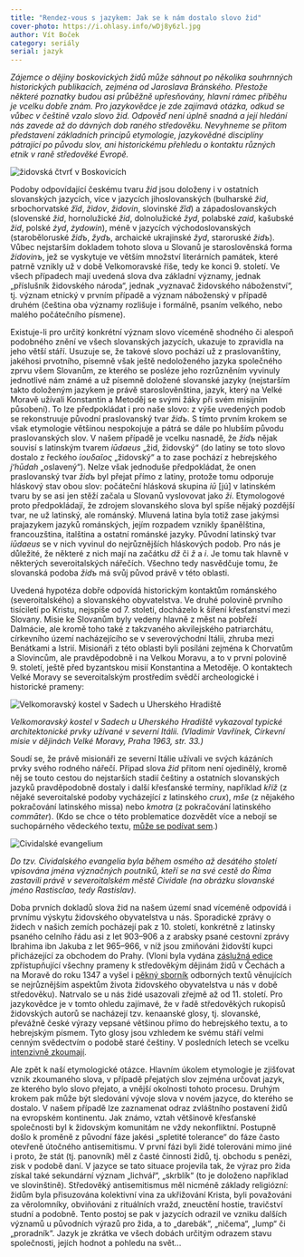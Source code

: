 ```yaml
---
title: "Rendez-vous s jazykem: Jak se k nám dostalo slovo žid"
cover-photo: https://i.ohlasy.info/wDj8y6zl.jpg
author: Vít Boček
category: seriály
serial: jazyk
---
```


*Zájemce o dějiny boskovických židů může sáhnout po několika souhrnných historických publikacích, zejména od Jaroslava Bránského. Přestože některé poznatky budou asi průběžně upřesňovány, hlavní rámec příběhu je vcelku dobře znám. Pro jazykovědce je zde zajímavá otázka, odkud se vůbec v češtině vzalo slovo žid. Odpověď není úplně snadná a její hledání nás zavede až do dávných dob raného středověku. Nevyhneme se přitom představení základních principů etymologie, jazykovědné disciplíny pátrající po původu slov, ani historickému přehledu o kontaktu různých etnik v raně středověké Evropě.*

<img src="https://i.ohlasy.info/wDj8y6z.jpg" alt="židovská čtvrť v Boskovicích" class="img-responsive img-popup" data-author="Muzeum regionu Boskovicka">

Podoby odpovídající českému tvaru *žid* jsou doloženy i v ostatních slovanských jazycích, více v jazycích jihoslovanských (bulharské *žid*, srbochorvatské *žȉd*, *žìdov*, *židovin*, slovinské *žȉd*) a západoslovanských (slovenské *žid*, hornolužické *žid*, dolnolužické *žyd*, polabské *zaid*, kašubské *žid*, polské *żyd*, *żydowin*), méně v jazycích východoslovanských (staroběloruské *židъ*, *žydъ*, archaické ukrajinské *žyd*, staroruské *židъ*). Vůbec nejstarším dokladem tohoto slova u Slovanů je staroslověnská forma *židovinъ*, jež se vyskytuje ve větším množství literárních památek, které patrně vznikly už v době Velkomoravské říše, tedy ke konci 9. století. Ve všech případech mají uvedená slova dva základní významy, jednak „příslušník židovského národa“, jednak „vyznavač židovského náboženství“, tj. význam etnický v prvním případě a význam náboženský v případě druhém (čeština oba významy rozlišuje i formálně, psaním velkého, nebo malého počátečního písmene).

Existuje-li pro určitý konkrétní význam slovo víceméně shodného či alespoň podobného znění ve všech slovanských jazycích, ukazuje to zpravidla na jeho větší stáří. Usuzuje se, že takové slovo pochází už z praslovanštiny, jakéhosi prvotního, písemně však ještě nedoloženého jazyka společného zprvu všem Slovanům, ze kterého se posléze jeho rozrůzněním vyvinuly jednotlivé nám známé a už písemně doložené slovanské jazyky (nejstarším takto doloženým jazykem je právě staroslověnština, jazyk, který na Velké Moravě užívali Konstantin a Metoděj se svými žáky při svém misijním působení). To lze předpokládat i pro naše slovo: z výše uvedených podob se rekonstruuje původní praslovanský tvar *židъ*. S tímto prvním krokem se však etymologie většinou nespokojuje a pátrá se dále po hlubším původu praslovanských slov. V našem případě je vcelku nasnadě, že *židъ* nějak souvisí s latinským tvarem *iūdaeus* „žid, židovský“ (do latiny se toto slovo dostalo z řeckého *ἰουδαῖος* „židovský“ a to zase pochází z hebrejského *jʻhūdah* „oslavený“). Nelze však jednoduše předpokládat, že onen praslovanský tvar *židъ* byl přejat přímo z latiny, protože tomu odporuje hláskový stav obou slov: počáteční hlásková skupina *iū* [jú] v latinském tvaru by se asi jen stěží začala u Slovanů vyslovovat jako *ži*. Etymologové proto předpokládají, že zdrojem slovanského slova byl spíše nějaký pozdější tvar, ne už latinský, ale románský. Mluvená latina byla totiž zase jakýmsi prajazykem jazyků románských, jejím rozpadem vznikly španělština, francouzština, italština a ostatní románské jazyky. Původní latinský tvar *iūdaeus* se v nich vyvinul do nejrůznějších hláskových podob. Pro nás je důležité, že některé z nich mají na začátku *dž* či *ž* a *i*. Je tomu tak hlavně v některých severoitalských nářečích. Všechno tedy nasvědčuje tomu, že slovanská podoba *židъ* má svůj původ právě v této oblasti.

Uvedená hypotéza dobře odpovídá historickým kontaktům románského (severoitalského) a slovanského obyvatelstva. Ve druhé polovině prvního tisíciletí po Kristu, nejspíše od 7. století, docházelo k šíření křesťanství mezi Slovany. Misie ke Slovanům byly vedeny hlavně z měst na pobřeží Dalmácie, ale kromě toho také z takzvaného akvilejského patriarchátu, církevního území nacházejícího se v severovýchodní Itálii, zhruba mezi Benátkami a Istrií. Misionáři z této oblasti byli posíláni zejména k Chorvatům a Slovincům, ale pravděpodobně i na Velkou Moravu, a to v první polovině 9. století, ještě před byzantskou misií Konstantina a Metoděje. O kontaktech Velké Moravy se severoitalským prostředím svědčí archeologické i historické prameny:

<img src="https://i.ohlasy.info/tK7ssBb.jpg" alt="Velkomoravský kostel v Sadech u Uherského Hradiště" class="img-responsive img-popup img-framed">

*Velkomoravský kostel v Sadech u Uherského Hradiště vykazoval typické architektonické prvky užívané v severní Itálii. (Vladimír Vavřínek, Církevní misie v dějinách Velké Moravy, Praha 1963, str. 33.)*

Soudí se, že právě misionáři ze severní Itálie užívali ve svých kázáních prvky svého rodného nářečí. Případ slova *žid* přitom není ojedinělý, kromě něj se touto cestou do nejstarších stadií češtiny a ostatních slovanských jazyků pravděpodobně dostaly i další křesťanské termíny, například *kříž* (z nějaké severoitalské podoby vycházející z latinského *crux*), *mše* (z nějakého pokračování latinského missa) nebo *kmotra* (z pokračování latinského *commāter*). (Kdo se chce o této problematice dozvědět více a nebojí se suchopárného vědeckého textu, [může se podívat sem](https://dl.dropboxusercontent.com/u/461826/SEB9.pdf).)

<img src="https://i.ohlasy.info/sF3MmK2.jpg" alt="Cividalské evangelium" class="img-responsive img-popup">

*Do tzv. Cividalského evangelia byla během osmého až desátého století vpisována jména význačných poutníků, kteří se na své cestě do Říma zastavili právě v severoitalském městě Cividale (na obrázku slovanské jméno Rastisclao, tedy Rastislav).*

Doba prvních dokladů slova žid na našem území snad víceméně odpovídá i prvnímu výskytu židovského obyvatelstva u nás. Sporadické zprávy o židech v našich zemích pocházejí pak z 10. století, konkrétně z latinsky psaného celního řádu asi z let 903–906 a z arabsky psané cestovní zprávy Ibrahima ibn Jakuba z let 965–966, v níž jsou zmiňováni židovští kupci přicházející za obchodem do Prahy. (Vloni byla vydána [záslužná edice](https://www.kosmas.cz/knihy/206884/archiv-cesky-dil-xli.-prameny-k-dejinam-zidu-v-cechach-a-na-morave-ve-stredoveku/) zpřístupňující všechny prameny k středověkým dějinám židů v Čechách a na Moravě do roku 1347 a vyšel i [pěkný sborník](https://www.kosmas.cz/knihy/209062/juden-in-der-mittelalterlichen-stadt/) odborných textů věnujících se nejrůznějším aspektům života židovského obyvatelstva u nás v době středověku). Natrvalo se u nás židé usazovali zřejmě až od 11. století. Pro jazykovědce je v tomto ohledu zajímavé, že v řadě středověkých rukopisů židovských autorů se nacházejí tzv. kenaanské glosy, tj. slovanské, převážně české výrazy vepsané většinou přímo do hebrejského textu, a to hebrejským písmem. Tyto glosy jsou vzhledem ke svému stáří velmi cenným svědectvím o podobě staré češtiny. V posledních letech se vcelku [intenzivně zkoumají](http://www.kosmas.cz/knihy/207550/kenaanske-glosy-ve-stredovekych-hebrejskych-rukopisech-s-vazbou-na-ceske-zeme).

Ale zpět k naší etymologické otázce. Hlavním úkolem etymologie je zjišťovat vznik zkoumaného slova, v případě přejatých slov zejména určovat jazyk, ze kterého bylo slovo přejato, a vnější okolnosti tohoto procesu. Druhým krokem pak může být sledování vývoje slova v novém jazyce, do kterého se dostalo. V našem případě lze zaznamenat odraz zvláštního postavení židů na evropském kontinentu. Jak známo, vztah většinově křesťanské společnosti byl k židovským komunitám ne vždy nekonfliktní. Postupně došlo k proměně z původní fáze jakési „spletité tolerance“ do fáze často otevřeně útočného antisemitismu. V první fázi byli židé tolerováni mimo jiné i proto, že stát (tj. panovník) měl z časté činnosti židů, tj. obchodu s penězi, zisk v podobě daní. V jazyce se tato situace projevila tak, že výraz pro žida získal také sekundární význam „lichvář“, „skrblík“ (to je doloženo například ve slovinštině). Středověký antisemitismus měl nicméně základy religiózní: židům byla přisuzována kolektivní vina za ukřižování Krista, byli považováni za věrolomníky, obviňováni z rituálních vražd, zneuctění hostie, travičství studní a podobně. Tento postoj se pak v jazycích odrazil ve vzniku dalších významů u původních výrazů pro žida, a to „darebák“, „ničema“, „lump“ či „proradník“. Jazyk je zkrátka ve všech dobách určitým odrazem stavu společnosti, jejích hodnot a pohledu na svět…
